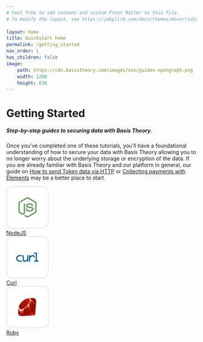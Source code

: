 ```yaml
---
# Feel free to add content and custom Front Matter to this file.
# To modify the layout, see https://jekyllrb.com/docs/themes/#overriding-theme-defaults

layout: home
title: Quickstart home
permalink: /getting_started
nav_order: 1
has_children: false
image:
    path: https://cdn.basistheory.com/images/seo/guides-opengraph.png
    width: 1200
    height: 630
---
```


<html>
    <head>
        <meta charset="utf-8">
        <title>Getting Started with Ruby, Python, .NET, Java, C#, cURL, node.js</title>
    </head>
    <body class="quickstart-home-page">
        <div class="header-and-description">
            <h1>Getting Started</h1>
            <h5>Step-by-step guides to securing data with Basis Theory.</h5>
            <p>Once you’ve completed one of these tutorials, you’ll have a foundational understanding of how to secure your data with Basis Theory allowing you to no longer worry about the underlying storage or encryption of the data. If you are already familiar with Basis Theory and our platform in general, our guide on <a href="/guides/use-token-data-in-http-requests/">How to send Token data via HTTP</a> or <a href="/guides/collect-atomic-cards-with-elements/">Collecting payments with Elements</a> may be a better place to start.</p>
        </div>
        <div class="cards">
            <a class="card" href="/getting_started/quickstart_with_nodejs/">
                <div class="icon-and-time-estimate no-description">
                    <img src="/assets/images/quickstart/quickstart_logo_nodejs.svg">
                    <div class="quickstart-title">NodeJS</div>
                </div>
            </a>
            <a class="card" href="/getting_started/quickstart_with_curl/">
                <div class="icon-and-time-estimate no-description">
                    <img src="/assets/images/quickstart/quickstart_logo_curl.svg">
                    <div class="quickstart-title">Curl</div>
                </div>
            </a>
            <a class="card" href="/getting_started/quickstart_with_ruby/">
                <div class="icon-and-time-estimate no-description">
                    <img src="/assets/images/quickstart/quickstart_logo_ruby.svg">
                    <div class="quickstart-title">Ruby</div>
                </div>
            </a>
        </div>
    </body>
</html>